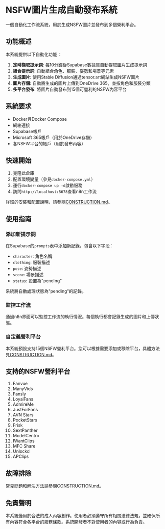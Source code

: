 # NSFW圖片生成自動發布系統

一個自動化工作流系統，用於生成NSFW圖片並發布到多個營利平台。

## 功能概述

本系統提供以下自動化功能：

1. **定時擷取提示詞**: 每10分鐘從Supabase數據庫自動提取圖片生成提示詞
2. **組合提示詞**: 自動組合角色、服裝、姿勢和場景等元素
3. **生成圖片**: 使用Stable Diffusion通過tensor.art網站生成NSFW圖片
4. **圖片存儲**: 自動將生成的圖片上傳到OneDrive 365，並按角色和服裝分類
5. **多平台發布**: 將圖片自動發布到15個可營利的NSFW內容平台

## 系統要求

- Docker與Docker Compose
- 網絡連接
- Supabase帳戶
- Microsoft 365帳戶（用於OneDrive存儲）
- 各NSFW平台的帳戶（用於發布內容）

## 快速開始

1. 克隆此倉庫
2. 配置環境變量（參見`docker-compose.yml`）
3. 運行`docker-compose up -d`啟動服務
4. 訪問`http://localhost:5678`查看n8n工作流

詳細的安裝和配置說明，請參閱[CONSTRUCTION.md](./CONSTRUCTION.md)。

## 使用指南

### 添加新提示詞

在Supabase的`prompts`表中添加新記錄，包含以下字段：
- `character`: 角色名稱
- `clothing`: 服裝描述
- `pose`: 姿勢描述
- `scene`: 場景描述
- `status`: 設置為"pending"

系統將自動處理狀態為"pending"的記錄。

### 監控工作流

通過n8n界面可以監控工作流的執行情況。每個執行都會記錄生成的圖片和上傳狀態。

### 自定義營利平台

本系統預設支持15個NSFW營利平台。您可以根據需要添加或移除平台，具體方法見[CONSTRUCTION.md](./CONSTRUCTION.md)。

## 支持的NSFW營利平台

1. Fanvue
2. ManyVids
3. Fansly
4. LoyalFans
5. AdmireMe
6. JustForFans
7. AVN Stars
8. PocketStars
9. Frisk
10. SextPanther
11. ModelCentro
12. IWantClips
13. MFC Share
14. Unlockd
15. APClips

## 故障排除

常見問題和解決方法請參閱[CONSTRUCTION.md](./CONSTRUCTION.md)。

## 免責聲明

本系統僅用於合法的成人內容創作。使用者必須遵守所有相關法律法規，並確保所有內容符合各平台的服務條款。系統開發者不對使用者的內容或行為負責。 